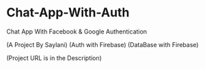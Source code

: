 # Chat-App-With-Auth
Chat App With Facebook &amp; Google Authentication 

(A Project By Saylani)
(Auth with Firebase)
(DataBase with Firebase)

(Project URL is in the Description)
